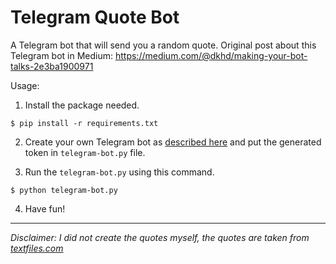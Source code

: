 # Telegram Quote Bot
A Telegram bot that will send you a random quote. 
Original post about this Telegram bot in Medium: https://medium.com/@dkhd/making-your-bot-talks-2e3ba1900971

Usage:

1. Install the package needed.

```
$ pip install -r requirements.txt
```

2. Create your own Telegram bot as [described here](https://chatbotslife.com/your-first-telegram-bot-47ea6034d311) and put the generated token in ` telegram-bot.py ` file.

3. Run the `telegram-bot.py` using this command.
```
$ python telegram-bot.py
```

4. Have fun!

----
_Disclaimer: I did not create the quotes myself, the quotes are taken from [textfiles.com](http://www.textfiles.com/humor/TAGLINES/quotes.frt)_
